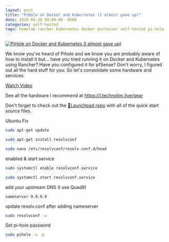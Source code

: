 ```yaml
---
layout: post
title: "PiHole on Docker and Kubernetes (I almost gave up)"
date: 2020-05-30 09:00:00 -0500
categories: self-hosted
tags: homelab rancher kubernetes docker portainer self-hosted pi-hole
---
```


[![PiHole on Docker and Kubernetes (I almost gave up)](https://img.youtube.com/vi/NRe2-vye3ik/0.jpg)](https://www.youtube.com/watch?v=NRe2-vye3ik "PiHole on Docker and Kubernetes (I almost gave up)")

We know you've heard of Pihole and we know you are probably aware of how to install it but... have you tried running it on Docker and Kubernetes using Rancher?  Have you configured it for pfSense?  Don't worry, I figured out all the hard stuff for you.  So let's consolidate some hardware and services.


[Watch Video](https://www.youtube.com/watch?v=NRe2-vye3ik)

See all the hardware I recommend at <https://l.technotim.live/gear>

Don't forget to check out the [🚀Launchpad repo](https://l.technotim.live/quick-start) with all of the quick start source files.

Ubuntu Fix

```bash
sudo apt-get update
```

```bash
sudo apt-get install resolvconf
```

```bash
sudo nano /etc/resolvconf/resolv.conf.d/head
```

enabled & start service

```bash
sudo systemctl enable resolvconf.service
```

```bash
sudo systemctl start resolvconf.service
```

add your upstream DNS (I use Quad9)

```
nameserver 9.9.9.9
```

update resolv.conf after adding nameserver

```bash
sudo resolvconf -u
```

Set pi-hole password

```bash
sudo pihole -a -p
```
